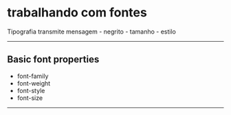 # trabalhando com fontes 

Tipografia transmite mensagem
    - negrito
    - tamanho
    - estilo

----------------------------------------------------------------------------------------------

## Basic font properties

* font-family
* font-weight
* font-style
* font-size


----------------------------------------------------------------------------------------------
